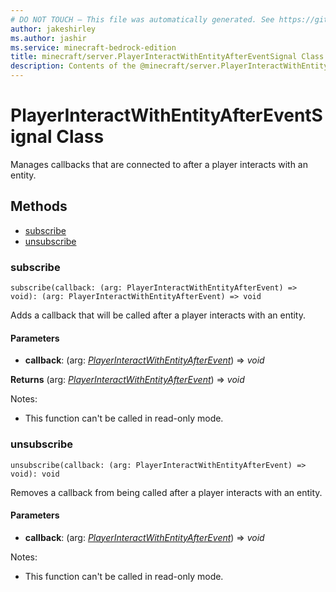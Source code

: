 ```yaml
---
# DO NOT TOUCH — This file was automatically generated. See https://github.com/mojang/minecraftapidocsgenerator to modify descriptions, examples, etc.
author: jakeshirley
ms.author: jashir
ms.service: minecraft-bedrock-edition
title: minecraft/server.PlayerInteractWithEntityAfterEventSignal Class
description: Contents of the @minecraft/server.PlayerInteractWithEntityAfterEventSignal class.
---
```

# PlayerInteractWithEntityAfterEventSignal Class

Manages callbacks that are connected to after a player interacts with an entity.

## Methods
- [subscribe](#subscribe)
- [unsubscribe](#unsubscribe)

### **subscribe**
`
subscribe(callback: (arg: PlayerInteractWithEntityAfterEvent) => void): (arg: PlayerInteractWithEntityAfterEvent) => void
`

Adds a callback that will be called after a player interacts with an entity.

#### **Parameters**
- **callback**: (arg: [*PlayerInteractWithEntityAfterEvent*](PlayerInteractWithEntityAfterEvent.md)) => *void*

**Returns** (arg: [*PlayerInteractWithEntityAfterEvent*](PlayerInteractWithEntityAfterEvent.md)) => *void*
  
Notes:
- This function can't be called in read-only mode.

### **unsubscribe**
`
unsubscribe(callback: (arg: PlayerInteractWithEntityAfterEvent) => void): void
`

Removes a callback from being called after a player interacts with an entity.

#### **Parameters**
- **callback**: (arg: [*PlayerInteractWithEntityAfterEvent*](PlayerInteractWithEntityAfterEvent.md)) => *void*
  
Notes:
- This function can't be called in read-only mode.
